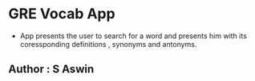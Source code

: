 # GRE Vocab App
- App presents the user to search for a word and presents him with its coressponding definitions , synonyms and antonyms.

## Author : S Aswin
